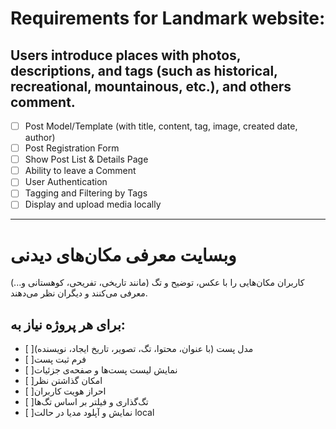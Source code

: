 # Requirements for Landmark website:
## Users introduce places with photos, descriptions, and tags (such as historical, recreational, mountainous, etc.), and others comment.
- [ ] Post Model/Template (with title, content, tag, image, created date, author)
- [ ] Post Registration Form
- [ ] Show Post List & Details Page
- [ ] Ability to leave a Comment
- [ ] User Authentication
- [ ] Tagging and Filtering by Tags
- [ ] Display and upload media locally

------------------------------------------------------------------------------------
# وبسایت معرفی مکان‌های دیدنی
کاربران مکان‌هایی را با عکس، توضیح و تگ (مانند تاریخی، تفریحی، کوهستانی و...) معرفی می‌کنند و دیگران نظر می‌دهند.
## برای هر پروژه نیاز به: 
- [ ]مدل پست (با عنوان، محتوا، تگ، تصویر، تاریخ ایجاد، نویسنده)
- [ ]فرم ثبت پست
- [ ]نمایش لیست پست‌ها و صفحه‌ی جزئیات
- [ ]امکان گذاشتن نظر
- [ ]احراز هویت کاربران
- [ ]تگ‌گذاری و فیلتر بر اساس تگ‌ها
- [ ]نمایش و آپلود مدیا در حالت local

